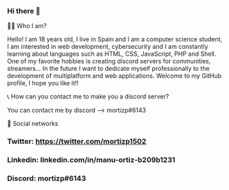 ### Hi there 👋

👨‍💻 Who I am?

Hello! I am 18 years old, I live in Spain and I am a computer science student, I am interested in web development, cybersecurity and I am constantly learning about languages such as HTML, CSS, JavaScript, PHP and Shell. One of my favorite hobbies is creating discord servers for communities, streamers... In the future I want to dedicate myself professionally to the development of multiplatform and web applications. Welcome to my GitHub profile, I hope you like it!!

📞 How can you contact me to make you a discord server?

You can contact me by discord --> mortizp#6143

🌌 Social networks

### Twitter: https://twitter.com/mortizp1502
### Linkedin: linkedin.com/in/manu-ortiz-b209b1231
### Discord: mortizp#6143
